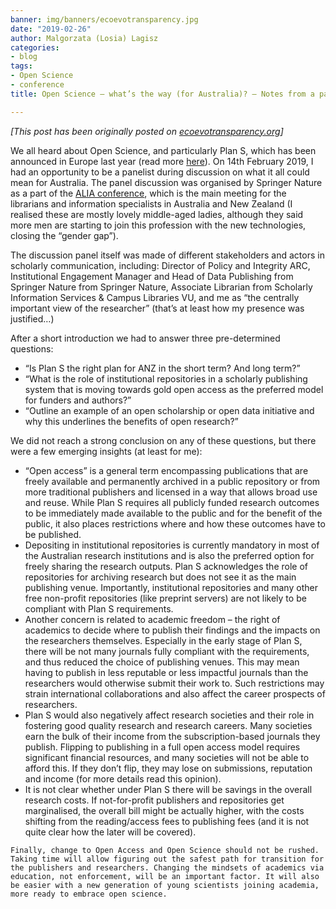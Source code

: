 ```yaml
---
banner: img/banners/ecoevotransparency.jpg
date: "2019-02-26"
author: Malgorzata (Losia) Lagisz
categories:
- blog
tags:
- Open Science
- conference
title: Open Science – what’s the way (for Australia)? – Notes from a panel discussion

---
```


*[This post has been originally posted on [ecoevotransparency.org](http://www.ecoevotransparency.org/)]*    

We all heard about Open Science, and particularly Plan S, which has been announced in Europe last year (read more [here](https://journals.plos.org/plosmedicine/article?id=10.1371/journal.pmed.1002663)). On 14th February 2019, I had an opportunity to be a panelist during discussion on what it all could mean for Australia. The panel discussion was organised by Springer Nature as a part of the [ALIA conference](https://www.alia.org.au/events/information-online-2019), which is the main meeting for the librarians and information specialists in Australia and New Zealand (I realised these are mostly lovely middle-aged ladies, although they said more men are starting to join this profession with the new technologies, closing the “gender gap”).   
 
The discussion panel itself was made of different stakeholders and actors in scholarly communication, including: Director of Policy and Integrity ARC, Institutional Engagement Manager and Head of Data Publishing from Springer Nature from Springer Nature, Associate Librarian from Scholarly Information Services & Campus Libraries VU, and me as “the centrally important view of the researcher” (that’s at least how my presence was justified…)    
 
After a short introduction we had to answer three pre-determined questions:   

   * “Is Plan S the right plan for ANZ in the short term? And long term?”    
   * “What is the role of institutional repositories in a scholarly publishing system that is moving towards gold open access as the preferred model for funders and authors?”    
   * “Outline an example of an open scholarship or open data initiative and why this underlines the benefits of open research?”    


We did not reach a strong conclusion on any of these questions, but there were a few emerging insights (at least for me):   

   * “Open access” is a general term encompassing publications that are freely available and permanently archived in a public repository or from more traditional publishers and licensed in a way that allows broad use and reuse. While Plan S requires all publicly funded research outcomes to be immediately made available to the public and for the benefit of the public, it also places restrictions where and how these outcomes have to be published.    
   * Depositing in institutional repositories is currently mandatory in most of the Australian research institutions and is also the preferred option for freely sharing the research outputs. Plan S acknowledges the role of repositories for archiving research but does not see it as the main publishing venue. Importantly, institutional repositories and many other free non-profit repositories (like preprint servers) are not likely to be compliant with Plan S requirements.    
   * Another concern is related to academic freedom – the right of academics to decide where to publish their findings and the impacts on the researchers themselves. Especially in the early stage of Plan S, there will be not many journals fully compliant with the requirements, and thus reduced the choice of publishing venues. This may mean having to publish in less reputable or less impactful journals than the researchers would otherwise submit their work to. Such restrictions may strain international collaborations and also affect the career prospects of researchers.    
   * Plan S would also negatively affect research societies and their role in fostering good quality research and research careers. Many societies earn the bulk of their income from the subscription-based journals they publish. Flipping to publishing in a full open access model requires significant financial resources, and many societies will not be able to afford this. If they don’t flip, they may lose on submissions, reputation and income (for more details read this opinion).   
   * It is not clear whether under Plan S there will be savings in the overall research costs. If not-for-profit publishers and repositories get marginalised, the overall bill might be actually higher, with the costs shifting from the reading/access fees to publishing fees (and it is not quite clear how the later will be covered).    
    
    Finally, change to Open Access and Open Science should not be rushed. Taking time will allow figuring out the safest path for transition for the publishers and researchers. Changing the mindsets of academics via education, not enforcement, will be an important factor. It will also be easier with a new generation of young scientists joining academia, more ready to embrace open science.